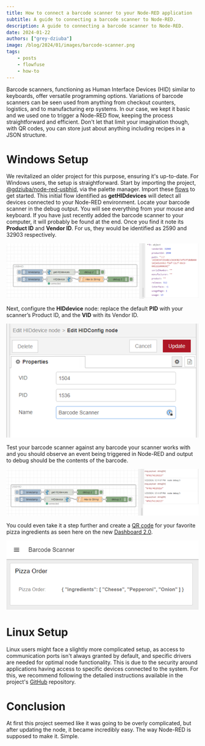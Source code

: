 ```yaml
---
title: How to connect a barcode scanner to your Node-RED application
subtitle: A guide to connecting a barcode scanner to Node-RED.
description: A guide to connecting a barcode scanner to Node-RED.
date: 2024-01-22
authors: ["grey-dziuba"]
image: /blog/2024/01/images/barcode-scanner.png
tags:
    - posts
    - flowfuse
    - how-to
---
```


Barcode scanners, functioning as Human Interface Devices (HID) similar to keyboards, offer versatile programming options.  Variations of barcode scanners can be seen used from anything from checkout counters, logistics, and to manufacturing erp systems. In our case, we kept it basic and we used one to trigger a Node-RED flow, keeping the process straightforward and efficient.  Don't let that limit your imagination though, with QR codes, you can store just about anything including recipes in a JSON structure.

<!--more-->

# Windows Setup

We revitalized an older project for this purpose, ensuring it's up-to-date. For Windows users, the setup is straightforward. Start by importing the project, [@gdziuba/node-red-usbhid](https://flows.nodered.org/node/@gdziuba/node-red-usbhid), via the palette manager.  Import these [flows](https://flows.nodered.org/flow/3e08565bc0e024e81325dc028c5da792) to get started.  This initial flow identified as **getHIDdevices** will detect all devices connected to your Node-RED environment. Locate your barcode scanner  in the debug output.  You will see everything from your mouse and keyboard.  If you have just recently added the barcode scanner to your computer, it will probably be found at the end.  Once you find it note its **Product ID** and **Vendor ID**.  For us, they would be identified as 2590 and 32903 respectively.

![USB HID Node-RED](./images/usbhid-barcode-node-red.png)

Next, configure the **HIDdevice** node: replace the default **PID** with your scanner’s Product ID, and the **VID** with its Vendor ID. 

![USB HID Config Node-RED](./images/usbhid-config-node-red.png)

Test your barcode scanner against any barcode your scanner works with and you should observe an event being triggered in Node-RED and output to debug should be the contents of the barcode.

![USB HID Scanned Barcode in Node-RED](./images/usbhid-scanned-barcode.png)

You could even take it a step further and create a [QR code](https://smalldev.tools/qr-code-generator-online) for your favorite pizza ingredients as seen here on the new [Dashboard 2.0](https://dashboard.flowfuse.com/). 

![USB HID Scanned Barcode Pizza Ingredients](./images/usbhid-qr-pizza-order.png)

# Linux Setup

Linux users might face a slightly more complicated setup, as access to communication ports isn't always granted by default, and specific drivers are needed for optimal node functionality. This is due to the security around applications having access to specific devices connected to the system. For this, we recommend following the detailed instructions available in the project's [GitHub](https://github.com/gdziuba/node-red-contrib-usbhid) repository.

# Conclusion

At first this project seemed like it was going to be overly complicated, but after updating the node, it became incredibly easy.  The way Node-RED is supposed to make it.  Simple.

